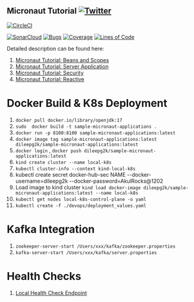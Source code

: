 ## Micronaut Tutorial  [![Twitter](https://img.shields.io/twitter/follow/piotr_minkowski.svg?style=social&logo=twitter&label=Follow%20Me)](https://twitter.com/piotr_minkowski)

[![CircleCI](https://circleci.com/gh/piomin/sample-micronaut-applications.svg?style=svg)](https://circleci.com/gh/piomin/sample-micronaut-applications)

[![SonarCloud](https://sonarcloud.io/images/project_badges/sonarcloud-black.svg)](https://sonarcloud.io/dashboard?id=piomin_sample-micronaut-applications)
[![Bugs](https://sonarcloud.io/api/project_badges/measure?project=piomin_sample-micronaut-applications&metric=bugs)](https://sonarcloud.io/dashboard?id=piomin_sample-micronaut-applications)
[![Coverage](https://sonarcloud.io/api/project_badges/measure?project=piomin_sample-micronaut-applications&metric=coverage)](https://sonarcloud.io/dashboard?id=piomin_sample-micronaut-applications)
[![Lines of Code](https://sonarcloud.io/api/project_badges/measure?project=piomin_sample-micronaut-applications&metric=ncloc)](https://sonarcloud.io/dashboard?id=piomin_sample-micronaut-applications)

Detailed description can be found here: 
1. [Micronaut Tutorial: Beans and Scopes](https://piotrminkowski.com/2019/04/15/micronaut-tutorial-beans-and-scopes/)
2. [Micronaut Tutorial: Server Application](https://piotrminkowski.com/2019/04/23/micronaut-tutorial-server-application/)
3. [Micronaut Tutorial: Security](https://piotrminkowski.com/2019/04/25/micronaut-tutorial-security/)
4. [Micronaut Tutorial: Reactive](https://piotrminkowski.com/2019/11/12/micronaut-tutorial-reactive/)


# Docker Build & K8s Deployment
1. `docker pull docker.io/library/openjdk:17`
2. `sudo  docker build -t sample-micronaut-applications . `
2. `docker run -p 8100:8100 sample-micronaut-applications:latest`
3. `docker image tag sample-micronaut-applications:latest dileepg2k/sample-micronaut-applications:latest`
4. `docker login` , `docker push dileepg2k/sample-micronaut-applications:latest`
5. `kind create cluster --name local-k8s`
6. `kubectl cluster-info --context kind-local-k8s`
7. kubectl create secret docker-hub-sec NAME --docker-username=dileepg2k --docker-password=AkulRocks@1202
8. Load image to kind cluster `kind load docker-image dileepg2k/sample-micronaut-applications:latest --name local-k8s` 
9. `kubectl get nodes local-k8s-control-plane -o yaml`
10. `kubectl create -f ./devops/deployment_values.yaml`

# Kafka Integration
1. `zookeeper-server-start /Users/xxx/kafka/zookeeper.properties`
2. `kafka-server-start /Users/xxx/kafka/server.properties`

# Health Checks
1. [Local Health Check Endpoint](http://localhost:8100/health)

